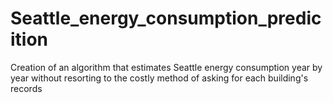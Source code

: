 # Seattle_energy_consumption_predicition
Creation of an algorithm that estimates Seattle energy consumption year by year without resorting to the costly method of asking for each building's records
